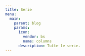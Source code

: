 ```yaml
---
title: Serie
menu:
  main:
    parent: blog
    params:
      icon:
        vendor: bs
        name: columns
      description: Tutte le serie.
---
```

